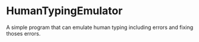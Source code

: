 # HumanTypingEmulator
A simple program that can emulate human typing including errors and fixing thoses errors.
